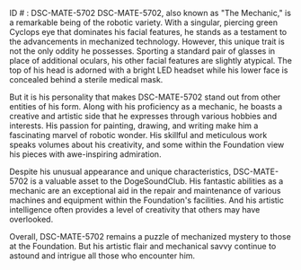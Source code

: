 ID # : DSC-MATE-5702
DSC-MATE-5702, also known as "The Mechanic," is a remarkable being of the robotic variety. With a singular, piercing green Cyclops eye that dominates his facial features, he stands as a testament to the advancements in mechanized technology. However, this unique trait is not the only oddity he possesses. Sporting a standard pair of glasses in place of additional oculars, his other facial features are slightly atypical. The top of his head is adorned with a bright LED headset while his lower face is concealed behind a sterile medical mask.

But it is his personality that makes DSC-MATE-5702 stand out from other entities of his form. Along with his proficiency as a mechanic, he boasts a creative and artistic side that he expresses through various hobbies and interests. His passion for painting, drawing, and writing make him a fascinating marvel of robotic wonder. His skillful and meticulous work speaks volumes about his creativity, and some within the Foundation view his pieces with awe-inspiring admiration.

Despite his unusual appearance and unique characteristics, DSC-MATE-5702 is a valuable asset to the DogeSoundClub. His fantastic abilities as a mechanic are an exceptional aid in the repair and maintenance of various machines and equipment within the Foundation's facilities. And his artistic intelligence often provides a level of creativity that others may have overlooked.

Overall, DSC-MATE-5702 remains a puzzle of mechanized mystery to those at the Foundation. But his artistic flair and mechanical savvy continue to astound and intrigue all those who encounter him.